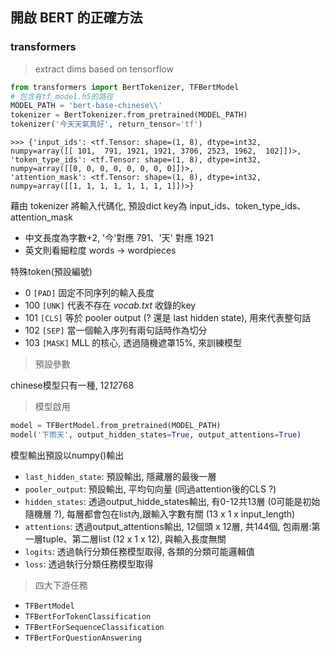 
## 開啟 BERT 的正確方法

### transformers

> extract dims based on tensorflow

```python
from transformers import BertTokenizer, TFBertModel
# 包含有tf_model.h5的路徑 
MODEL_PATH = 'bert-base-chinese\\' 
tokenizer = BertTokenizer.from_pretrained(MODEL_PATH)
tokenizer('今天天氣真好', return_tensor='tf')
```
```
>>> {'input_ids': <tf.Tensor: shape=(1, 8), dtype=int32, numpy=array([[ 101,  791, 1921, 1921, 3706, 2523, 1962,  102]])>, 
'token_type_ids': <tf.Tensor: shape=(1, 8), dtype=int32, numpy=array([[0, 0, 0, 0, 0, 0, 0, 0]])>, 
'attention_mask': <tf.Tensor: shape=(1, 8), dtype=int32, numpy=array([[1, 1, 1, 1, 1, 1, 1, 1]])>}
```
藉由 tokenizer 將輸入代碼化, 預設dict key為 input_ids、token_type_ids、attention_mask
* 中文長度為字數+2, '今'對應 791、'天' 對應 1921
* 英文則看細粒度 words -> wordpieces

特殊token(預設編號)
*   0 `[PAD]` 固定不同序列的輸入長度
* 100 `[UNK]` 代表不存在 *vocab.txt* 收錄的key
* 101 `[CLS]` 等於 pooler output (? 還是 last hidden state), 用來代表整句話
* 102 `[SEP]` 當一個輸入序列有兩句話時作為切分
* 103 `[MASK]` MLL 的核心, 透過隨機遮罩15%, 來訓練模型


> 預設參數

chinese模型只有一種, 12*12*768



> 模型啟用

```python
model = TFBertModel.from_pretrained(MODEL_PATH)
model('下雨天', output_hidden_states=True, output_attentions=True)
```
模型輸出預設以numpy()輸出
* `last_hidden_state`: 預設輸出, 隱藏層的最後一層
* `pooler_output`: 預設輸出, 平均句向量 (同過attention後的CLS ?)
* `hidden_states`: 透過output_hidde_states輸出, 有0-12共13層 (0可能是初始隨機層 ?), 每層都會包在list內,跟輸入字數有關 (13 x 1 x input_length)
* `attentions`: 透過output_attentions輸出, 12個頭 x 12層, 共144個, 包兩層:第一層tuple、第二層list (12 x 1 x 12), 與輸入長度無關
* `logits`: 透過執行分類任務模型取得, 各類的分類可能邏輯值
* `loss`: 透過執行分類任務模型取得

> 四大下游任務

* `TFBertModel`
* `TFBertForTokenClassification`
* `TFBertForSequenceClassification`
* `TFBertForQuestionAnswering`



